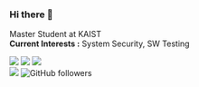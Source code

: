 ### Hi there 👋
Master Student at KAIST<br>
**Current Interests :** System Security, SW Testing<br>
<!--**Profile :** [Visit here](https://kimseoye.github.io/about.html)-->


<!-- [![Top Langs](https://github-readme-stats.vercel.app/api/top-langs/?username=KimSeoYe&layout=compact&hide=html)](https://github.com/anuraghazra/github-readme-stats) -->

<!-- [![Anurag's GitHub stats](https://github-readme-stats.vercel.app/api?username=KimSeoYe&count_private=true&show_icons=true)](https://github.com/anuraghazra/github-readme-stats) -->

<!-- <a href="https://kimseoye.github.io" target="_blank"><img src="https://img.shields.io/badge/blog-blueviolet?style=flat-square&logo=GitHub&logoColor=white"/></a> -->
<a href="https://github.com/KimSeoYe" target="_blank"><img src="https://img.shields.io/badge/GitHub-black?style=flat-square&logo=GitHub&logoColor=white"/></a>
<a href="mailto:kimseoye.public@gmail.com" target="_blank"><img src="https://img.shields.io/badge/Gmail-d14836?style=flat-square&logo=Gmail&logoColor=white"/></a>
<a href="mailto:kimseoye@kaist.ac.kr" target="_blank"><img src="https://img.shields.io/badge/kaist-blue?style=flat-square&logo=Gmail&logoColor=white"/></a>
<br>
<a href="https://hits.seeyoufarm.com"><img src="https://hits.seeyoufarm.com/api/count/incr/badge.svg?url=https%3A%2F%2Fgithub.com%2FKimSeoYe%2FKimSeoYe&count_bg=%2379C83D&title_bg=%23555555&icon=&icon_color=%23E7E7E7&title=profile-views&edge_flat=false"/></a>
<img alt="GitHub followers" src="https://img.shields.io/github/followers/KimSeoYe?style=social">




<!--
**KimSeoYe/KimSeoYe** is a ✨ _special_ ✨ repository because its `README.md` (this file) appears on your GitHub profile.

Here are some ideas to get you started:

- 🔭 I’m currently working on ...
- 🌱 I’m currently learning ...
- 👯 I’m looking to collaborate on ...
- 🤔 I’m looking for help with ...
- 💬 Ask me about ...
- 📫 How to reach me: ...
- 😄 Pronouns: ...
- ⚡ Fun fact: ...
-->
